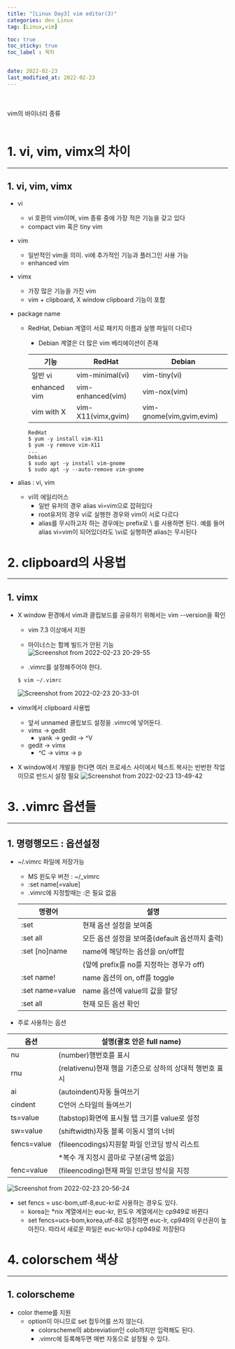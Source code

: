 ```yaml
---
title: "[Linux Day3] vim editor(3)"
categories: dev_Linux
tag: [Linux,vim]

toc: true
toc_sticky: true
toc_label : 목차


date: 2022-02-23
last_modified_at: 2022-02-23
---
```

<br>
<br>
vim의 바이너리 종류
<br>
<br>

# 1. vi, vim, vimx의 차이
---
## 1. vi, vim, vimx
* vi
    - vi 호환의 vim이며, vim 종류 중에 가장 적은 기능을 갖고 있다
    - compact vim 혹은 tiny vim

* vim
    - 일반적인 vim을 의미. vi에 추가적인 기능과 플러그인 사용 가능
    - enhanced vim

* vimx
    - 가장 많은 기능을 가진 vim
    - vim + clipboard, X window clipboard 기능이 포함
* package name
    - RedHat, Debian 계열이 서로 패키지 이름과 실행 파일이 다르다
        + Debian 계열은 더 많은 vim 베리에이션이 존재

        |기능|RedHat|Debian|
        |---|---|---|
        |일반 vi|vim-minimal(vi)|vim-tiny(vi)|
        |enhanced vim|vim-enhanced(vim)|vim-nox(vim)|
        |vim with X|vim-X11(vimx,gvim)|vim-gnome(vim,gvim,evim)|

        ```
        RedHat
        $ yum -y install vim-X11
        $ yum -y remove vim-X11
        ...
        Debian
        $ sudo apt -y install vim-gnome
        $ sudo apt -y --auto-remove vim-gnome
        ```

* alias : vi, vim
    - vi의 에일리어스
        + 일반 유저의 경우 alias vi=vim으로 잡혀있다
        + root유저의 경우 vi로 실행한 경우와 vim이 서로 다르다
        + alias를 무시하고자 하는 경우에는 prefix로 \ 를 사용하면 된다. 예를 들어 alias vi=vim이 되어있더라도 \vi로 실행하면 alias는 무시된다

# 2. clipboard의 사용법
---
## 1. vimx
* X window 환경에서 vim과 클립보드를 공유하기 위해서는 vim --version을 확인
    - vim 7.3 이상에서 지원
    - 마이너스는 함께 빌드가 안된 기능
    ![Screenshot from 2022-02-23 20-29-55](https://user-images.githubusercontent.com/58837749/155311180-810b8ff6-ae6d-4053-90f0-3787ccad9008.png)

    - .vimrc를 설정해주어야 한다.
    ```
    $ vim ~/.vimrc
    ```
    ![Screenshot from 2022-02-23 20-33-01](https://user-images.githubusercontent.com/58837749/155311626-7209d69e-f16c-407f-9614-30026ea99779.png)

* vimx에서 clipboard 사용법
    - 앞서 unnamed 클립보드 설정을 .vimrc에 넣어둔다.
    - vimx → gedit
        + yank → gedit → ^V 
    - gedit → vimx
        + ^C → vimx → p 
* X window에서 개발을 한다면 여러 프로세스 사이에서 텍스트 복사는 빈번한 작업이므로 반드시 설정 필요 
![Screenshot from 2022-02-23 13-49-42](https://user-images.githubusercontent.com/58837749/155312330-2c210cdd-61f0-4483-8b4d-e655f3203b1a.png)

# 3. .vimrc 옵션들
---
## 1. 명령행모드 : 옵션설정
* ~/.vimrc 파일에 저장가능 
    - MS 윈도우 버전 : \~/_vimrc
    - :set name\[=value\]
    - .vimrc에 지정할때는 :은 필요 없음

    |명령어|설명|
    |---|---|
    |:set|현재 옵션 설정을 보여줌|
    |:set all|모든 옵션 설정을 보여줌(default 옵션까지 출력)|
    |:set [no]name|name에 해당하는 옵션을 on/off함|
    ||(앞에 prefix를 no를 지정하는 경우가 off)|
    |:set name!|name 옵션의 on, off를 toggle|
    |:set name=value|name 옵션에 value의 값을 할당|
    |:set all|현재 모든 옵션 확인|  

* 주로 사용하는 옵션

|옵션|설명(괄호 안은 full name)|
|---|---|
|nu|(number)행번호를 표시|
|rnu|(relativenu)현재 행을 기준으로 상하의 상대적 행번호 표시|
|ai|(autoindent)자동 들여쓰기|
|cindent|C언어 스타일의 들여쓰기|
|ts=value|(tabstop)화면에 표시될 탭 크기를 value로 설정|
|sw=value|(shiftwidth)자동 블록 이동시 열의 너비|
|fencs=value|(fileencodings)지원할 파일 인코딩 방식 리스트|
||*복수 개 지정시 콤마로 구분(공백 없음) |
|fenc=value|(fileencoding)현재 파일 인코딩 방식을 지정|


![Screenshot from 2022-02-23 20-56-24](https://user-images.githubusercontent.com/58837749/155314872-aaaa84fc-7739-4c90-81c7-8185254c8b70.png)

- set fencs = usc-bom,utf-8,euc-kr로 사용하는 경우도 있다.
    + korea는 *nix 계열에서는 euc-kr, 윈도우 계열에서는 cp949로 바뀐다
    + set fencs=ucs-bom,korea,utf-8로 설정하면 euc-lr, cp949의 우선권이 높아진다. 따라서 새로운 파일은 euc-kr이나 cp949로 저장된다

# 4. colorschem 색상
---
## 1. colorscheme
* color theme를 지원
    - option이 아니므로 set 접두어를 쓰지 않는다.
        + colorscheme의 abbreviation인 colo까지만 입력해도 된다.
        + .vimrc에 등록해두면 매번 자동으로 설정될 수 있다.